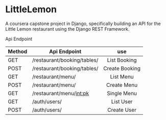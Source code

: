 # LittleLemon
A coursera capstone project in Django, specifically building an API for the Little Lemon restaurant using the Django REST Framework.

Api Endpoint

|Method| Api Endpoint  | use           | 
|------| ------------- |:-------------:| 
|GET| /restaurant/booking/tables/      | List Booking  | 
|POST| /restaurant/booking/tables/      | Create Booking | 
|GET| /restaurant/menu/      | List Menu       | 
|POST| /restaurant/menu/      | Create Menu       | 
|GET| /restaurant/menu/<int:pk> | Single Menu      | 
|GET| /auth/users/| List User|
|POST| /auth/users/| Create User|
